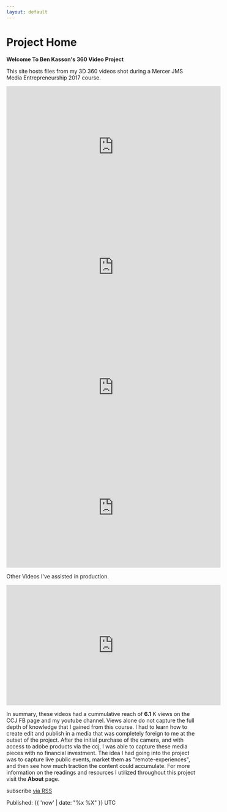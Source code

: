 ```yaml
---
layout: default
---
```


# Project Home
**Welcome To Ben Kasson's 360 Video Project**

This site hosts files from my 3D 360 videos shot during a Mercer JMS Media Entrepreneurship 2017 course.

<iframe width="560" height="315" src="https://www.youtube.com/embed/N3t-qLYSpxw" frameborder="0" allowfullscreen></iframe>
<br>
<iframe width="560" height="315" src="https://www.youtube.com/embed/govZ_bD3GhE" frameborder="0" allowfullscreen></iframe>
<br>
<iframe width="560" height="315" src="https://www.youtube.com/embed/NVUi94sYHQo" frameborder="0" allowfullscreen></iframe>
<br>
<iframe width="560" height="315" src="https://www.youtube.com/embed/UAxBUUTZjnY" frameborder="0" allowfullscreen></iframe>
<br>

Other Videos I've assisted in production. <br>
<iframe width="560" height="315" src="https://www.youtube.com/embed/XKyyw3uzdZc" frameborder="0" allowfullscreen></iframe>
<br> 

In summary, these videos had a cummulative reach of **6.1** K views on the CCJ FB page and my youtube channel. 
Views alone do not capture the full depth of knowledge that I gained from this course. I had to learn how to create edit and publish in a media that was completely foreign to me at the outset of the project. After the initial purchase of the camera, and with access to adobe products via the ccj, I was able to capture these media pieces with no financial investment. The idea I had going into the project was to capture live public events, market them as "remote-experiences", and then see how much traction the content could accumulate. For more information on the readings and resources I utilized throughout this project visit the **About** page.
<div class="home">
 

  <p class="rss-subscribe">subscribe <a href="{{ "/feed.xml" | prepend: site.baseurl }}">via RSS</a></p>
  <p class="post-date">Published: {{ 'now' | date: "%x %X" }} UTC</p>
</div>
